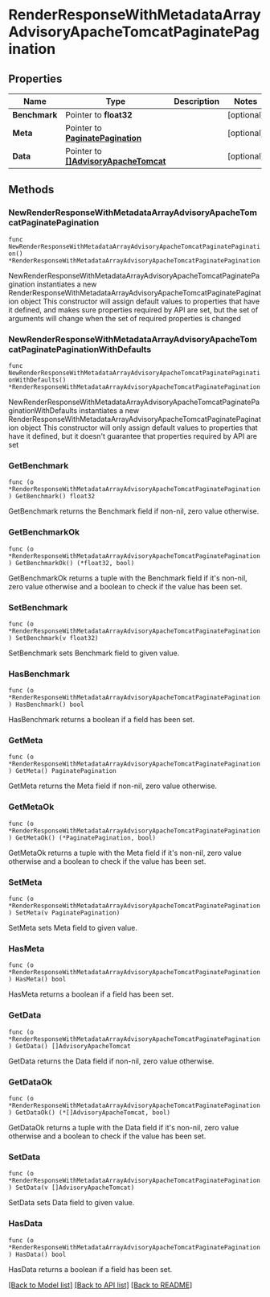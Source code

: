 # RenderResponseWithMetadataArrayAdvisoryApacheTomcatPaginatePagination

## Properties

Name | Type | Description | Notes
------------ | ------------- | ------------- | -------------
**Benchmark** | Pointer to **float32** |  | [optional] 
**Meta** | Pointer to [**PaginatePagination**](PaginatePagination.md) |  | [optional] 
**Data** | Pointer to [**[]AdvisoryApacheTomcat**](AdvisoryApacheTomcat.md) |  | [optional] 

## Methods

### NewRenderResponseWithMetadataArrayAdvisoryApacheTomcatPaginatePagination

`func NewRenderResponseWithMetadataArrayAdvisoryApacheTomcatPaginatePagination() *RenderResponseWithMetadataArrayAdvisoryApacheTomcatPaginatePagination`

NewRenderResponseWithMetadataArrayAdvisoryApacheTomcatPaginatePagination instantiates a new RenderResponseWithMetadataArrayAdvisoryApacheTomcatPaginatePagination object
This constructor will assign default values to properties that have it defined,
and makes sure properties required by API are set, but the set of arguments
will change when the set of required properties is changed

### NewRenderResponseWithMetadataArrayAdvisoryApacheTomcatPaginatePaginationWithDefaults

`func NewRenderResponseWithMetadataArrayAdvisoryApacheTomcatPaginatePaginationWithDefaults() *RenderResponseWithMetadataArrayAdvisoryApacheTomcatPaginatePagination`

NewRenderResponseWithMetadataArrayAdvisoryApacheTomcatPaginatePaginationWithDefaults instantiates a new RenderResponseWithMetadataArrayAdvisoryApacheTomcatPaginatePagination object
This constructor will only assign default values to properties that have it defined,
but it doesn't guarantee that properties required by API are set

### GetBenchmark

`func (o *RenderResponseWithMetadataArrayAdvisoryApacheTomcatPaginatePagination) GetBenchmark() float32`

GetBenchmark returns the Benchmark field if non-nil, zero value otherwise.

### GetBenchmarkOk

`func (o *RenderResponseWithMetadataArrayAdvisoryApacheTomcatPaginatePagination) GetBenchmarkOk() (*float32, bool)`

GetBenchmarkOk returns a tuple with the Benchmark field if it's non-nil, zero value otherwise
and a boolean to check if the value has been set.

### SetBenchmark

`func (o *RenderResponseWithMetadataArrayAdvisoryApacheTomcatPaginatePagination) SetBenchmark(v float32)`

SetBenchmark sets Benchmark field to given value.

### HasBenchmark

`func (o *RenderResponseWithMetadataArrayAdvisoryApacheTomcatPaginatePagination) HasBenchmark() bool`

HasBenchmark returns a boolean if a field has been set.

### GetMeta

`func (o *RenderResponseWithMetadataArrayAdvisoryApacheTomcatPaginatePagination) GetMeta() PaginatePagination`

GetMeta returns the Meta field if non-nil, zero value otherwise.

### GetMetaOk

`func (o *RenderResponseWithMetadataArrayAdvisoryApacheTomcatPaginatePagination) GetMetaOk() (*PaginatePagination, bool)`

GetMetaOk returns a tuple with the Meta field if it's non-nil, zero value otherwise
and a boolean to check if the value has been set.

### SetMeta

`func (o *RenderResponseWithMetadataArrayAdvisoryApacheTomcatPaginatePagination) SetMeta(v PaginatePagination)`

SetMeta sets Meta field to given value.

### HasMeta

`func (o *RenderResponseWithMetadataArrayAdvisoryApacheTomcatPaginatePagination) HasMeta() bool`

HasMeta returns a boolean if a field has been set.

### GetData

`func (o *RenderResponseWithMetadataArrayAdvisoryApacheTomcatPaginatePagination) GetData() []AdvisoryApacheTomcat`

GetData returns the Data field if non-nil, zero value otherwise.

### GetDataOk

`func (o *RenderResponseWithMetadataArrayAdvisoryApacheTomcatPaginatePagination) GetDataOk() (*[]AdvisoryApacheTomcat, bool)`

GetDataOk returns a tuple with the Data field if it's non-nil, zero value otherwise
and a boolean to check if the value has been set.

### SetData

`func (o *RenderResponseWithMetadataArrayAdvisoryApacheTomcatPaginatePagination) SetData(v []AdvisoryApacheTomcat)`

SetData sets Data field to given value.

### HasData

`func (o *RenderResponseWithMetadataArrayAdvisoryApacheTomcatPaginatePagination) HasData() bool`

HasData returns a boolean if a field has been set.


[[Back to Model list]](../README.md#documentation-for-models) [[Back to API list]](../README.md#documentation-for-api-endpoints) [[Back to README]](../README.md)


